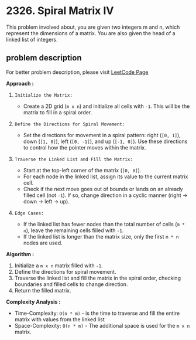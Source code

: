 # 2326. Spiral Matrix IV

This problem involved about, you are given two integers m and n, which represent the dimensions of a matrix.
You are also given the head of a linked list of integers.

## problem description

For better problem description, please visit [LeetCode Page](https://leetcode.com/problems/spiral-matrix-iv/description/)

**Approach :**<br/>

1. `Initialize the Matrix:`

    - Create a 2D grid (`m x n`) and initialize all cells with `-1`. This will be the matrix to fill in a spiral order.

2. `Define the Directions for Spiral Movement:`

    - Set the directions for movement in a spiral pattern: right (`[0, 1]`), down (`[1, 0]`), left (`[0, -1]`), and up (`[-1, 0]`). Use these directions to control how the pointer moves within the matrix.

3. `Traverse the Linked List and Fill the Matrix:`

    - Start at the top-left corner of the matrix (`[0, 0]`).
    - For each node in the linked list, assign its value to the current matrix cell.
    - Check if the next move goes out of bounds or lands on an already filled cell (not `-1`). If so, change direction in a cyclic manner (right → down → left → up).

4. `Edge Cases:`
    - If the linked list has fewer nodes than the total number of cells (`m * n`), leave the remaining cells filled with `-1`.
    - If the linked list is longer than the matrix size, only the first `m * n` nodes are used.

**Algorithm :**<br/>

1. Initialize a `m x n` matrix filled with `-1`.
2. Define the directions for spiral movement.
3. Traverse the linked list and fill the matrix in the spiral order, checking boundaries and filled cells to change direction.
4. Return the filled matrix.

**Complexity Analysis :**<br/>

-   Time-Complexity: `O(n * m)` - is the time to traverse and fill the entire matrix with values from the linked list
-   Space-Complexity: `O(n * m)` - The additional space is used for the `m x n` matrix.
